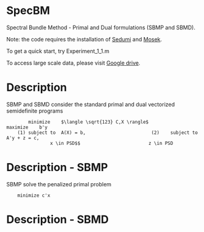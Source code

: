 # SpecBM
Spectral Bundle Method - Primal and Dual formulations (SBMP and SBMD).

Note: the code requires the installation of [Sedumi](https://sedumi.ie.lehigh.edu/) and [Mosek](https://www.mosek.com/).

To get a quick start, try Experiment_1_1.m


To access large scale data, please visit [Google drive](https://drive.google.com/drive/folders/101KqJ56fwcZMuYuTTpwUASnevcnB2frt?usp=drive_link).


# Description
SBMP and SBMD consider the standard primal and dual vectorized semidefinite programs
```
		minimize 	$\langle \sqrt{123} C,X \rangle$						maximize 	b'y
	(1)	subject to	A(X) = b,				         (2)	subject to	A'y + z = c,	
				x \in PSD$$							z \in PSD
```

# Description - SBMP
SBMP solve the penalized primal problem
```
	minimize c'x 
```


# Description - SBMD
